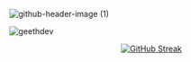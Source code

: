 ![github-header-image (1)](https://github.com/geethdev/geethdev/assets/75660243/0cecc4e7-70f3-4499-989e-743ca9020742)

<p align="left"> <img src="https://komarev.com/ghpvc/?username=geethdev&label=Profile%20views&color=0e75b6&style=flat" alt="geethdev" /> </p>


<p align="center">
    <a href="https://git.io/streak-stats"><img src="https://streak-stats.demolab.com?user=geethdev&theme=highcontrast" alt="GitHub Streak" /></a>
</p>





